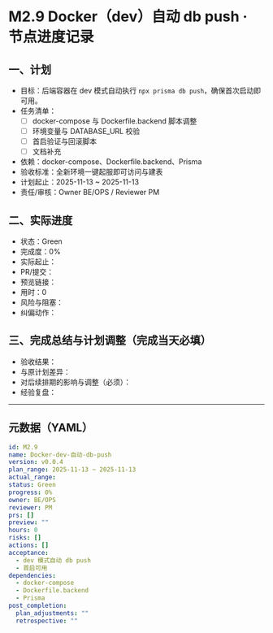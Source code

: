 # M2.9 Docker（dev）自动 db push · 节点进度记录

## 一、计划
- 目标：后端容器在 dev 模式自动执行 `npx prisma db push`，确保首次启动即可用。
- 任务清单：
  - [ ] docker-compose 与 Dockerfile.backend 脚本调整
  - [ ] 环境变量与 DATABASE_URL 校验
  - [ ] 首启验证与回滚脚本
  - [ ] 文档补充
- 依赖：docker-compose、Dockerfile.backend、Prisma
- 验收标准：全新环境一键起服即可访问与建表
- 计划起止：2025-11-13 ~ 2025-11-13
- 责任/审核：Owner BE/OPS / Reviewer PM

## 二、实际进度
- 状态：Green
- 完成度：0%
- 实际起止：
- PR/提交：
- 预览链接：
- 用时：0
- 风险与阻塞：
- 纠偏动作：

## 三、完成总结与计划调整（完成当天必填）
- 验收结果：
- 与原计划差异：
- 对后续排期的影响与调整（必须）：
- 经验复盘：

---

## 元数据（YAML）
```yaml
id: M2.9
name: Docker-dev-自动-db-push
version: v0.0.4
plan_range: 2025-11-13 ~ 2025-11-13
actual_range: 
status: Green
progress: 0%
owner: BE/OPS
reviewer: PM
prs: []
preview: ""
hours: 0
risks: []
actions: []
acceptance:
  - dev 模式自动 db push
  - 首启可用
dependencies:
  - docker-compose
  - Dockerfile.backend
  - Prisma
post_completion:
  plan_adjustments: ""
  retrospective: ""
```